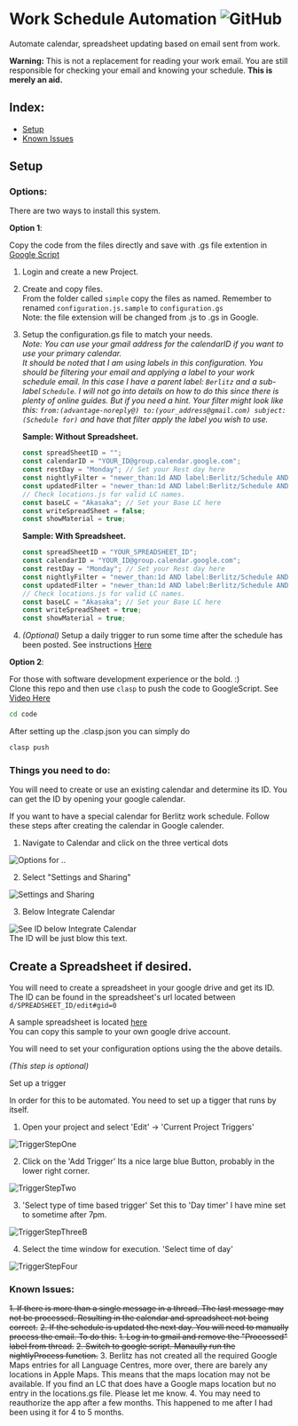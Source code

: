 # Work Schedule Automation ![GitHub](https://img.shields.io/github/license/Bas-Man/WorkScheduleAutomation)

Automate calendar, spreadsheet updating based on email sent from work.

**Warning:** This is not a replacement for reading your work email. You are still responsible for checking your email and knowing your schedule.
**This is merely an aid.**

## Index:
- [Setup](#setup)
- [Known Issues](#known-issues)

## <a name="setup"></a>Setup

### Options:
There are two ways to install this system.

**Option 1**:

Copy the code from the files directly and save with .gs file extention in [Google Script](https://script.google.com)

  1. Login and create a new Project.
  2. Create and copy files.\
    From the folder called `simple` copy the files as named. Remember to renamed `configuration.js.sample` to `configuration.gs`\
    Note: the file extension will be changed from .js to .gs in Google.
  3. Setup the configuration.gs file to match your needs. \
      *Note: You can use your gmail address for the calendarID if you want to use your primary calendar.* \
      *It should be noted that I am using labels in this configuration. You should be filtering your email and applying a label to your work schedule email. In this case I have a parent label: `Berlitz` and a sub-label `Schedule`. I will not go into details on how to do this since there is plenty of online guides. But if you need a hint. Your filter might look like this: `from:(advantage-noreply@) to:(your_address@gmail.com) subject:(Schedule for)` and have that filter apply the label you wish to use.*

      **Sample: Without Spreadsheet.**
      ```js
      const spreadSheetID = "";
      const calendarID = "YOUR_ID@group.calendar.google.com";
      const restDay = "Monday"; // Set your Rest day here
      const nightlyFilter = "newer_than:1d AND label:Berlitz/Schedule AND -label:ProcessedSchedule";
      const updatedFilter = "newer_than:1d AND label:Berlitz/Schedule AND label:ProcessedSchedule";
      // Check locations.js for valid LC names.
      const baseLC = "Akasaka"; // Set your Base LC here
      const writeSpreadSheet = false;
      const showMaterial = true;
      ```
      **Sample: With Spreadsheet.**
      ```js
      const spreadSheetID = "YOUR_SPREADSHEET_ID";
      const calendarID = "YOUR_ID@group.calendar.google.com";
      const restDay = "Monday"; // Set your Rest day here
      const nightlyFilter = "newer_than:1d AND label:Berlitz/Schedule AND -label:ProcessedSchedule";
      const updatedFilter = "newer_than:1d AND label:Berlitz/Schedule AND label:ProcessedSchedule";
      // Check locations.js for valid LC names.
      const baseLC = "Akasaka"; // Set your Base LC here
      const writeSpreadSheet = true;
      const showMaterial = true;
      ```

4. *(Optional)* Setup a daily trigger to run some time after the schedule has been posted. See instructions [Here](#trigger)

**Option 2**:

 For those with software development experience or the bold. :) \
 Clone this repo and then use `clasp` to push the code to GoogleScript. See [Video Here](https://www.youtube.com/watch?v=V_7kvwcZf_c)

 ```bash
 cd code
 ```
 After setting up the .clasp.json you can simply do
 ```bash
 clasp push
 ```

### Things you need to do:

You will need to create or use an existing calendar and determine its ID. You can get the ID by opening your google calendar.

If you want to have a special calendar for Berlitz work schedule. Follow these steps after creating the calendar in Google calender.

1. Navigate to Calendar and click on the three vertical dots

![Options for ..](../media/Resources/ScreenOne.png?raw=true)

2. Select "Settings and Sharing"

![Settings and Sharing](../media/Resources/ScreenTwo.png?raw=true)

3. Below Integrate Calendar

![See ID below Integrate Calendar](../media/Resources/ScreenThree.png?raw=true) \
The ID will be just blow this text.

## Create a Spreadsheet if desired.

You will need to create a spreadsheet in your google drive and get its ID. The ID can be found in the spreadsheet's url located between `d/SPREADSHEET_ID/edit#gid=0`

A sample spreadsheet is located [here](https://docs.google.com/spreadsheets/d/1tRVtJX-2Bsn7vXIexK3Dtop5ko2BiFF2Hp83wuJrtPI/edit?usp=sharing) \
You can copy this sample to your own google drive account.

You will need to set your configuration options using the the above details.

*(This step is optional)*

<a name="trigger"></a>Set up a trigger

In order for this to be automated. You need to set up a tigger that runs by itself.

1. Open your project and select 'Edit' -> 'Current Project Triggers'

![TriggerStepOne](../media/Resources/TriggerStepOne.png?raw=true)

2. Click on the 'Add Trigger' Its a nice large blue Button, probably in the lower right corner.

![TriggerStepTwo](../media/Resources/TriggerStepTwo.png?raw=true)

3. 'Select type of time based trigger' Set this to 'Day timer' I have mine set to sometime after 7pm.

![TriggerStepThreeB](../media/Resources/TriggerStepThreeB.png?raw=true)

4. Select the time window for execution. 'Select time of day'

![TriggerStepFour](../media/Resources/TriggerStepFour.png?raw=true)

### <a name="known-issues"></a>Known Issues:
~~1. If there is more than a single message in a thread. The last message may not be processed. Resulting in the calendar and spreadsheet not being correct.~~
~~2. If the schedule is updated the next day. You will need to manually process the email. To do this.~~
  ~~1. Log in to gmail and remove the "Processed"  label from thread.~~
  ~~2. Switch to google script. Manaully run the nightlyProcess function.~~
3. Berlitz has not created all the required Google Maps entries for all Language Centres, more over, there are barely any locations in Apple Maps. This means that the maps location may not be available. If you find an LC that does have a Google maps location but no entry in the locations.gs file. Please let me know.
4. You may need to reauthorize the app after a few months. This happened to me after I had been using it for 4 to 5 months.
